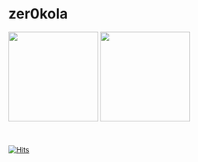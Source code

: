 # zer0kola


<!-- ![zer0kola's GitHub stats](https://github-readme-stats.vercel.app/api?username=zer0kola&theme=dark&count_private=true) -->

<div style="display: flex, height:180px">
  <img align="center" style="height:180px" src="https://github-readme-stats.vercel.app/api?username=zer0kola&show_icons=true&include_all_commits=true&theme=transparent&hide_border=true"  />
  <img align="center" style="height:180px" src="https://github-readme-stats.vercel.app/api/top-langs/?username=zer0kola&layout=compact&theme=transparent&hide_border=true&hide=ejs" />
</div>


<br />
<br />

[![Hits](https://hits.seeyoufarm.com/api/count/incr/badge.svg?url=https%3A%2F%2Fgithub.com%2Fzer0kola&count_bg=%2379C83D&title_bg=%23555555&icon=github.svg&icon_color=%23E7E7E7&title=hits&edge_flat=false)](https://hits.seeyoufarm.com)


